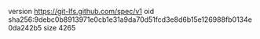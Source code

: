 version https://git-lfs.github.com/spec/v1
oid sha256:9debc0b8913971e0cb1e31a9da70d51fcd3e8d6b15e126988fb0134e0da242b5
size 4265
